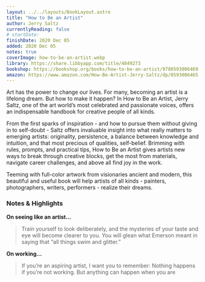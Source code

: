 ```yaml
---
layout: ../../layouts/BookLayout.astro
title: "How to Be an Artist"
author: Jerry Saltz
currentlyReading: false
# startDate:
finishDate: 2020 Dec 05
added: 2020 Dec 05
notes: true
coverImage: how-to-be-an-artist.webp
library: https://share.libbyapp.com/title/4849273
bookshop: https://bookshop.org/books/how-to-be-an-artist/9780593086469
amazon: https://www.amazon.com/How-Be-Artist-Jerry-Saltz/dp/0593086465
---
```


Art has the power to change our lives. For many, becoming an artist is a lifelong dream. But how to make it happen? In How to Be an Artist, Jerry Saltz, one of the art world’s most celebrated and passionate voices, offers an indispensable handbook for creative people of all kinds.

From the first sparks of inspiration - and how to pursue them without giving in to self-doubt - Saltz offers invaluable insight into what really matters to emerging artists: originality, persistence, a balance between knowledge and intuition, and that most precious of qualities, self-belief. Brimming with rules, prompts, and practical tips, How to Be an Artist gives artists new ways to break through creative blocks, get the most from materials, navigate career challenges, and above all find joy in the work.

Teeming with full-color artwork from visionaries ancient and modern, this beautiful and useful book will help artists of all kinds - painters, photographers, writers, performers - realize their dreams.

### Notes & Highlights
**On seeing like an artist…**
> Train yourself to look deliberately, and the mysteries of your taste and eye will become clearer to you. You will glean what Emerson meant in saying that “all things swim and glitter.”

**On working…**
> If you’re an aspiring artist, I want you to remember: Nothing happens if you’re not working. But anything can happen when you are
